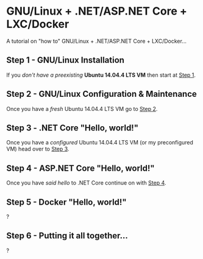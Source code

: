 # GNU/Linux + .NET/ASP.NET Core + LXC/Docker

A tutorial on "how to" GNU/Linux + .NET/ASP.NET Core + LXC/Docker...

## Step 1 - GNU/Linux Installation

If you _don't have a preexisting_ __Ubuntu 14.04.4 LTS VM__ then start at [Step 1](Step1.md).

## Step 2 - GNU/Linux Configuration & Maintenance

Once you have a _fresh_ Ubuntu 14.04.4 LTS VM go to [Step 2](Step2.md).

## Step 3 - .NET Core "Hello, world!"

Once you have a _configured_ Ubuntu 14.04.4 LTS VM (or my preconfigured VM) head over to [Step 3](Step3.md).

## Step 4 - ASP.NET Core "Hello, world!"

Once you have _said hello_ to .NET Core continue on with [Step 4](Step4.md).

## Step 5 - Docker "Hello, world!"

?

## Step 6 - Putting it all together...

?
